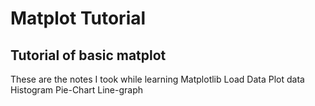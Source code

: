# Matplot Tutorial

## Tutorial of basic matplot 
These are the notes I took while learning Matplotlib
Load Data
Plot data
Histogram
Pie-Chart
Line-graph 

